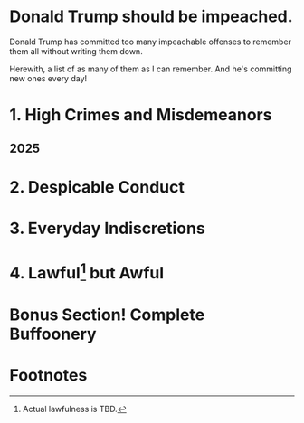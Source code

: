 # Donald Trump should be impeached.

Donald Trump has committed too many impeachable offenses to remember them all without writing them down.

Herewith, a list of as many of them as I can remember. And he's committing new ones every day!

# 1. High Crimes and Misdemeanors

## 2025

# 2. Despicable Conduct

# 3. Everyday Indiscretions

# 4. Lawful[^1] but Awful

# Bonus Section! Complete Buffoonery

# Footnotes

[^1]: Actual lawfulness is TBD.